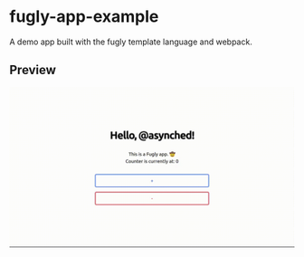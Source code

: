 # fugly-app-example

A demo app built with the fugly template language and webpack.

## Preview

![Preview of the application](public/preview.gif)

